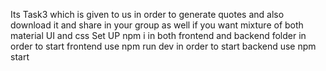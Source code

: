 Its Task3 which is given to us in order to generate quotes and also download it and share in your group as well if you want mixture of both material UI and css
Set UP
npm i in both frontend and backend folder
in order to start frontend use npm run dev
in order to start backend use npm start 
